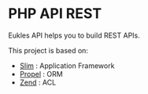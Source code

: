 # PHP API REST

Eukles API helps you to build REST APIs.

This project is based on:

* [Slim](https://github.com/slimphp/Slim) : Application Framework
* [Propel](https://github.com/propelorm/Propel2) : ORM 
* [Zend](https://github.com/zendframework/zend-permissions-acl) : ACL 
